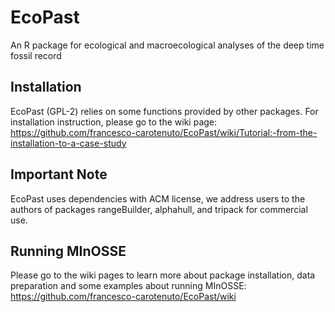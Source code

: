 
<!-- README.md is generated from README.Rmd. Please edit that file -->

# EcoPast

<!-- badges: start -->

<!-- badges: end -->

An R package for ecological and macroecological analyses of the deep
time fossil record

## Installation

EcoPast (GPL-2) relies on some functions provided by other packages.
For installation instruction, please go to the wiki page: https://github.com/francesco-carotenuto/EcoPast/wiki/Tutorial:-from-the-installation-to-a-case-study

## Important Note

EcoPast uses dependencies with ACM license, we address users to the
authors of packages rangeBuilder, alphahull, and tripack for commercial
use.

## Running MInOSSE

Please go to the wiki pages to learn more about package installation, data preparation and some examples about running MInOSSE:
https://github.com/francesco-carotenuto/EcoPast/wiki
